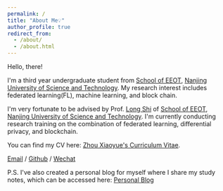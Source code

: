 ```yaml
---
permalink: /
title: "About Me💡"
author_profile: true
redirect_from: 
  - /about/
  - /about.html
---
```


Hello, there!

I'm a third year undergraduate student from [School of EEOT](https://eoe.njust.edu.cn/), [Nanjing University of Science and Technology](http://www.njust.edu.cn/). My research interest includes federated learning(FL), machine learning, and block chain.

I'm very fortunate to be advised by Prof. [Long Shi](http://gsmis.njust.edu.cn/open/TutorInfo.aspx?dsbh=rQJPu5GH3OmKp6iR5KIt6A==&yxsh=9T4MAi3dYTw=&zydm=viKQs5wumiA=) of [School of EEOT](https://eoe.njust.edu.cn/), [Nanjing University of Science and Technology](http://www.njust.edu.cn/). I'm currently conducting research training on the combination of federated learning, differential privacy, and blockchain.

You can find my CV here: [Zhou Xiaoyue's Curriculum Vitae](../assets/Curriculum_Vitae.pdf).

[Email](zzdf@njust.edu.cn) / [Github]([https://github.com/QiuDi233](https://github.com/df-xiao)) / [Wechat](../images/wechat.jpg)

P.S. I've also created a personal blog for myself where I share my study notes, which can be accessed here: [Personal Blog](https://blog.xiaoyuezhou.top)
